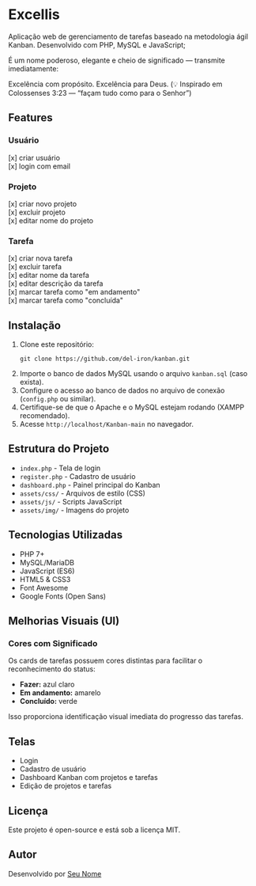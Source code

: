 # Excellis
Aplicação web de gerenciamento de tarefas baseado na metodologia ágil Kanban. Desenvolvido com PHP, MySQL e JavaScript;

É um nome poderoso, elegante e cheio de significado — transmite imediatamente:

Excelência com propósito. Excelência para Deus.
(💡 Inspirado em Colossenses 3:23 — “façam tudo como para o Senhor”)

## Features
### Usuário
[x] criar usuário <br>
[x] login com email

### Projeto
[x] criar novo projeto <br>
[x] excluir projeto <br>
[x] editar nome do projeto

### Tarefa
[x] criar nova tarefa <br>
[x] excluir tarefa <br>
[x] editar nome da tarefa <br>
[x] editar descrição da tarefa <br>
[x] marcar tarefa como "em andamento" <br>
[x] marcar tarefa como "concluída" <br>

## Instalação

1. Clone este repositório:
   ```
   git clone https://github.com/del-iron/kanban.git
   ```
2. Importe o banco de dados MySQL usando o arquivo `kanban.sql` (caso exista).
3. Configure o acesso ao banco de dados no arquivo de conexão (`config.php` ou similar).
4. Certifique-se de que o Apache e o MySQL estejam rodando (XAMPP recomendado).
5. Acesse `http://localhost/Kanban-main` no navegador.

## Estrutura do Projeto

- `index.php` - Tela de login
- `register.php` - Cadastro de usuário
- `dashboard.php` - Painel principal do Kanban
- `assets/css/` - Arquivos de estilo (CSS)
- `assets/js/` - Scripts JavaScript
- `assets/img/` - Imagens do projeto

## Tecnologias Utilizadas

- PHP 7+
- MySQL/MariaDB
- JavaScript (ES6)
- HTML5 & CSS3
- Font Awesome
- Google Fonts (Open Sans)

## Melhorias Visuais (UI)

### Cores com Significado

Os cards de tarefas possuem cores distintas para facilitar o reconhecimento do status:

- **Fazer:** azul claro
- **Em andamento:** amarelo
- **Concluído:** verde

Isso proporciona identificação visual imediata do progresso das tarefas.

## Telas

- Login
- Cadastro de usuário
- Dashboard Kanban com projetos e tarefas
- Edição de projetos e tarefas

## Licença

Este projeto é open-source e está sob a licença MIT.

## Autor

Desenvolvido por [Seu Nome](https://github.com/del-iron)



